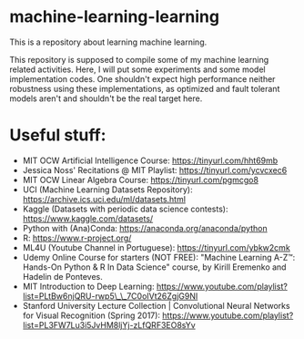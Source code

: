 # machine-learning-learning
This is a repository about learning machine learning.

This repository is supposed to compile some of my machine learning related activities. Here, I will put some experiments and some model implementation codes. One shouldn't expect high performance neither robustness using these implementations, as optimized and fault tolerant models aren't and shouldn't be the real target here.

# Useful stuff:
- MIT OCW Artificial Intelligence Course: https://tinyurl.com/hht69mb
- Jessica Noss' Recitations @ MIT Playlist: https://tinyurl.com/ycvcxec6
- MIT OCW Linear Algebra Course: https://tinyurl.com/pgmcgo8
- UCI (Machine Learning Datasets Repository): https://archive.ics.uci.edu/ml/datasets.html
- Kaggle (Datasets with periodic data science contests): https://www.kaggle.com/datasets/
- Python with (Ana)Conda: https://anaconda.org/anaconda/python
- R: https://www.r-project.org/
- ML4U (Youtube Channel in Portuguese): https://tinyurl.com/ybkw2cmk
- Udemy Online Course for starters (NOT FREE): "Machine Learning A-Z™: Hands-On Python & R In Data Science" course, by Kirill Eremenko and Hadelin de Ponteves.
- MIT Introduction to Deep Learning: https://www.youtube.com/playlist?list=PLtBw6njQRU-rwp5\_\_7C0oIVt26ZgjG9NI
- Stanford University Lecture Collection | Convolutional Neural Networks for Visual Recognition (Spring 2017): https://www.youtube.com/playlist?list=PL3FW7Lu3i5JvHM8ljYj-zLfQRF3EO8sYv

